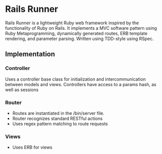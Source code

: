 # Rails Runner

Rails Runner is a lightweight Ruby web framework inspired by the functionality of Ruby on Rails. It implements a MVC software pattern using Ruby Metaprogramming, dynamically generated routes, ERB template rendering, and parameter parsing. Written using TDD-style using RSpec.

## Implementation
### Controller
Uses a controller base class for initialization and intercommunication between models and views.
Controllers have access to a params hash, as well as sessions

### Router
* Routes are instantiated in the /bin/server file.
* Router recognizes standard RESTful actions
* Uses regex pattern matching to route requests

### Views
* Uses ERB for views
